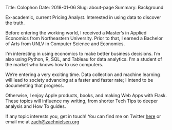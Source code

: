 Title: Colophon
Date: 2018-01-06
Slug: about-page
Summary: Background 

Ex-academic, current Pricing Analyst. Interested in using data to discover the truth.  

Before entering the working world, I received a Master’s in Applied Economics from Northeastern University. Prior to that, I earned a Bachelor of Arts from UNLV in Computer Science and Economics. 

I'm interesting in using economics to make better business decisions. I’m also using Python, R, SQL, and Tableau for data analytics. I'm a student of the market who knows how to use computers. 

We’re entering a very exciting time. Data collection and machine learning will lead to society advancing at a faster and faster rate; I intend to be documenting that progress. 

Otherwise, I enjoy Apple products, books, and making Web Apps with Flask. These topics will influence my writing, from shorter Tech Tips to deeper analysis and How To guides. 

If any topic interests you, get in touch! You can find me on Twitter [here](https://mobile.twitter.com/niels506 "Twitter Page") or email me at zach@zachnielsen.org
